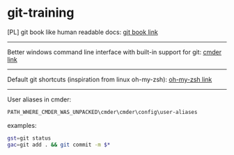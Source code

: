 # git-training

[PL] git book like human readable docs:
[git book link](https://git-scm.com/book/pl/v1/Pierwsze-kroki)

---

Better windows command line interface with built-in support for git:
[cmder link](http://cmder.net)

---


Default git shortcuts (inspiration from linux oh-my-zsh):
[oh-my-zsh link](https://github.com/robbyrussell/oh-my-zsh/wiki/Cheatsheet#git)

---

User aliases in cmder:

```bash
PATH_WHERE_CMDER_WAS_UNPACKED\cmder\cmder\config\user-aliases
```

examples:

```bash
gst=git status
gac=git add . && git commit -m $*
```